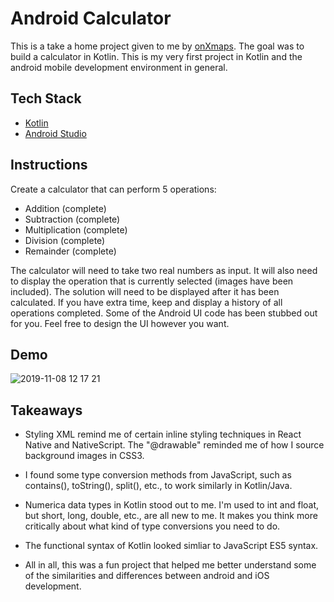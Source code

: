# Android Calculator

This is a take a home project given to me by [onXmaps](https://www.onxmaps.com/). The goal was to build a calculator in Kotlin. This is my very first project in Kotlin and the android mobile development environment in general.

## Tech Stack

* [Kotlin](https://kotlinlang.org/)
* [Android Studio](https://developer.android.com/studio)


## Instructions

Create a calculator that can perform 5 operations:

* Addition (complete)
* Subtraction (complete)
* Multiplication (complete)
* Division (complete)
* Remainder (complete)

The calculator will need to take two real numbers as input. It will also need to display the operation that is currently selected (images have been included). The solution will need to be displayed after it has been calculated. If you have extra time, keep and display a history of all operations completed. Some of the Android UI code has been stubbed out for you. Feel free to design the UI however you want.

## Demo

![2019-11-08 12 17 21](https://user-images.githubusercontent.com/42000931/68504322-ef49f800-0221-11ea-88aa-1f73fb860629.gif)


## Takeaways 

* Styling XML remind me of certain inline styling techniques in React Native and NativeScript. The "@drawable" reminded me of how I source background images in CSS3. 

* I found some type conversion methods from JavaScript, such as contains(), toString(), split(), etc., to work similarly in Kotlin/Java. 

* Numerica data types in Kotlin stood out to me. I'm used to int and float, but short, long, double, etc., are all new to me. It makes you think more critically about what kind of type conversions you need to do. 

* The functional syntax of Kotlin looked simliar to JavaScript ES5 syntax. 

* All in all, this was a fun project that helped me better understand some of the similarities and differences between android and iOS development. 
